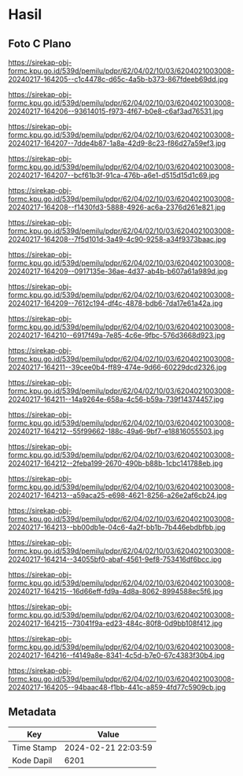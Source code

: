 # Hasil

## Foto C Plano

https://sirekap-obj-formc.kpu.go.id/539d/pemilu/pdpr/62/04/02/10/03/6204021003008-20240217-164205--c1c4478c-d65c-4a5b-b373-867fdeeb69dd.jpg

https://sirekap-obj-formc.kpu.go.id/539d/pemilu/pdpr/62/04/02/10/03/6204021003008-20240217-164206--93614015-f973-4f67-b0e8-c6af3ad76531.jpg

https://sirekap-obj-formc.kpu.go.id/539d/pemilu/pdpr/62/04/02/10/03/6204021003008-20240217-164207--7dde4b87-1a8a-42d9-8c23-f86d27a59ef3.jpg

https://sirekap-obj-formc.kpu.go.id/539d/pemilu/pdpr/62/04/02/10/03/6204021003008-20240217-164207--bcf61b3f-91ca-476b-a6e1-d515d15d1c69.jpg

https://sirekap-obj-formc.kpu.go.id/539d/pemilu/pdpr/62/04/02/10/03/6204021003008-20240217-164208--f1430fd3-5888-4926-ac6a-2376d261e821.jpg

https://sirekap-obj-formc.kpu.go.id/539d/pemilu/pdpr/62/04/02/10/03/6204021003008-20240217-164208--7f5d101d-3a49-4c90-9258-a34f9373baac.jpg

https://sirekap-obj-formc.kpu.go.id/539d/pemilu/pdpr/62/04/02/10/03/6204021003008-20240217-164209--0917135e-36ae-4d37-ab4b-b607a61a989d.jpg

https://sirekap-obj-formc.kpu.go.id/539d/pemilu/pdpr/62/04/02/10/03/6204021003008-20240217-164209--7612c194-df4c-4878-bdb6-7da17e61a42a.jpg

https://sirekap-obj-formc.kpu.go.id/539d/pemilu/pdpr/62/04/02/10/03/6204021003008-20240217-164210--6917f49a-7e85-4c6e-9fbc-576d3668d923.jpg

https://sirekap-obj-formc.kpu.go.id/539d/pemilu/pdpr/62/04/02/10/03/6204021003008-20240217-164211--39cee0b4-ff89-474e-9d66-60229dcd2326.jpg

https://sirekap-obj-formc.kpu.go.id/539d/pemilu/pdpr/62/04/02/10/03/6204021003008-20240217-164211--14a9264e-658a-4c56-b59a-739f14374457.jpg

https://sirekap-obj-formc.kpu.go.id/539d/pemilu/pdpr/62/04/02/10/03/6204021003008-20240217-164212--55f99662-188c-49a6-9bf7-e18816055503.jpg

https://sirekap-obj-formc.kpu.go.id/539d/pemilu/pdpr/62/04/02/10/03/6204021003008-20240217-164212--2feba199-2670-490b-b88b-1cbc141788eb.jpg

https://sirekap-obj-formc.kpu.go.id/539d/pemilu/pdpr/62/04/02/10/03/6204021003008-20240217-164213--a59aca25-e698-4621-8256-a26e2af6cb24.jpg

https://sirekap-obj-formc.kpu.go.id/539d/pemilu/pdpr/62/04/02/10/03/6204021003008-20240217-164213--bb00db1e-04c6-4a2f-bb1b-7b446ebdbfbb.jpg

https://sirekap-obj-formc.kpu.go.id/539d/pemilu/pdpr/62/04/02/10/03/6204021003008-20240217-164214--34055bf0-abaf-4561-9ef8-753416df6bcc.jpg

https://sirekap-obj-formc.kpu.go.id/539d/pemilu/pdpr/62/04/02/10/03/6204021003008-20240217-164215--16d66eff-fd9a-4d8a-8062-8994588ec5f6.jpg

https://sirekap-obj-formc.kpu.go.id/539d/pemilu/pdpr/62/04/02/10/03/6204021003008-20240217-164215--73041f9a-ed23-484c-80f8-0d9bb108f412.jpg

https://sirekap-obj-formc.kpu.go.id/539d/pemilu/pdpr/62/04/02/10/03/6204021003008-20240217-164216--f4149a8e-8341-4c5d-b7e0-67c4383f30b4.jpg

https://sirekap-obj-formc.kpu.go.id/539d/pemilu/pdpr/62/04/02/10/03/6204021003008-20240217-164205--94baac48-f1bb-441c-a859-4fd77c5909cb.jpg


## Metadata

| Key        | Value               |
| ---------- | ------------------- |
| Time Stamp | 2024-02-21 22:03:59 |
| Kode Dapil | 6201                |



